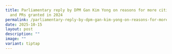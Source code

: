 ```yaml
---
title: Parliamentary reply by DPM Gan Kim Yong on reasons for more citizenships
  and PRs granted in 2024
permalink: /parliamentary-reply-by-dpm-gan-kim-yong-on-reasons-for-more-citizenships-and-prs-granted-in-2024/
date: 2025-10-15
layout: post
description: ""
image: ""
variant: tiptap
---
```

